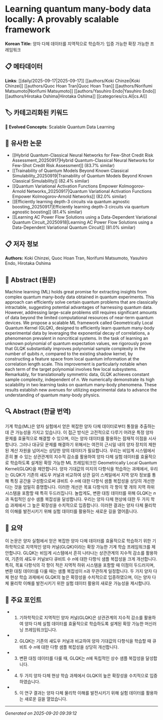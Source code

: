 # Learning quantum many-body data locally: A provably scalable framework

**Korean Title:** 양자 다체 데이터를 지역적으로 학습하기: 입증 가능한 확장 가능한 프레임워크

## 📋 메타데이터

**Links**: [[daily/2025-09-17|2025-09-17]] [[authors/Koki Chinzei|Koki Chinzei]] [[authors/Quoc Hoan Tran|Quoc Hoan Tran]] [[authors/Norifumi Matsumoto|Norifumi Matsumoto]] [[authors/Yasuhiro Endo|Yasuhiro Endo]] [[authors/Hirotaka Oshima|Hirotaka Oshima]] [[categories/cs.AI|cs.AI]]

## 🏷️ 카테고리화된 키워드
**🚀 Evolved Concepts**: Scalable Quantum Data Learning

## 🔗 유사한 논문
- [[Hybrid Quantum-Classical Neural Networks for Few-Shot Credit Risk Assessment_20250917|Hybrid Quantum-Classical Neural Networks for Few-Shot Credit Risk Assessment]] (83.7% similar)
- [[Trainability of Quantum Models Beyond Known Classical Simulability_20250919|Trainability of Quantum Models Beyond Known Classical Simulability]] (82.4% similar)
- [[Quantum Variational Activation Functions Empower Kolmogorov-Arnold Networks_20250917|Quantum Variational Activation Functions Empower Kolmogorov-Arnold Networks]] (82.0% similar)
- [[Efficiently learning depth-3 circuits via quantum agnostic boosting_20250917|Efficiently learning depth-3 circuits via quantum agnostic boosting]] (81.4% similar)
- [[Learning AC Power Flow Solutions using a Data-Dependent Variational Quantum Circuit_20250918|Learning AC Power Flow Solutions using a Data-Dependent Variational Quantum Circuit]] (81.0% similar)

## 📋 저자 정보

**Authors:** Koki Chinzei, Quoc Hoan Tran, Norifumi Matsumoto, Yasuhiro Endo, Hirotaka Oshima

## 📄 Abstract (원문)

Machine learning (ML) holds great promise for extracting insights from
complex quantum many-body data obtained in quantum experiments. This approach
can efficiently solve certain quantum problems that are classically
intractable, suggesting potential advantages of harnessing quantum data.
However, addressing large-scale problems still requires significant amounts of
data beyond the limited computational resources of near-term quantum devices.
We propose a scalable ML framework called Geometrically Local Quantum Kernel
(GLQK), designed to efficiently learn quantum many-body experimental data by
leveraging the exponential decay of correlations, a phenomenon prevalent in
noncritical systems. In the task of learning an unknown polynomial of quantum
expectation values, we rigorously prove that GLQK substantially improves
polynomial sample complexity in the number of qubits $n$, compared to the
existing shadow kernel, by constructing a feature space from local quantum
information at the correlation length scale. This improvement is particularly
notable when each term of the target polynomial involves few local subsystems.
Remarkably, for translationally symmetric data, GLQK achieves constant sample
complexity, independent of $n$. We numerically demonstrate its high scalability
in two learning tasks on quantum many-body phenomena. These results establish
new avenues for utilizing experimental data to advance the understanding of
quantum many-body physics.

## 🔍 Abstract (한글 번역)

기계 학습(ML)은 양자 실험에서 얻은 복잡한 양자 다체 데이터로부터 통찰을 추출하는 데 큰 가능성을 가지고 있습니다. 이 접근 방식은 고전적으로 다루기 어려운 특정 양자 문제를 효율적으로 해결할 수 있으며, 이는 양자 데이터를 활용하는 잠재적 이점을 시사합니다. 그러나 대규모 문제를 해결하기 위해서는 여전히 근시일 내의 양자 장치의 제한된 계산 자원을 넘어서는 상당한 양의 데이터가 필요합니다. 우리는 비임계 시스템에서 흔히 볼 수 있는 상관관계의 지수적 감소를 활용하여 양자 다체 실험 데이터를 효율적으로 학습하도록 설계된 확장 가능한 ML 프레임워크인 Geometrically Local Quantum Kernel(GLQK)을 제안합니다. 양자 기대값의 미지의 다항식을 학습하는 과제에서, 우리는 GLQK가 기존의 섀도우 커널과 비교하여 상관 길이 스케일에서 지역 양자 정보를 통해 특징 공간을 구성함으로써 큐비트 수 $n$에 대한 다항식 샘플 복잡성을 상당히 개선한다는 것을 엄밀히 증명합니다. 이러한 개선은 목표 다항식의 각 항이 몇 개의 지역 하위 시스템을 포함할 때 특히 두드러집니다. 놀랍게도, 변환 대칭 데이터를 위해 GLQK는 $n$과 독립적인 상수 샘플 복잡성을 달성합니다. 우리는 양자 다체 현상에 대한 두 가지 학습 과제에서 그 높은 확장성을 수치적으로 입증합니다. 이러한 결과는 양자 다체 물리학의 이해를 발전시키기 위해 실험 데이터를 활용하는 새로운 길을 열어줍니다.

## 📝 요약

이 논문은 양자 실험에서 얻은 복잡한 양자 다체 데이터를 효율적으로 학습하기 위한 기하학적으로 지역적인 양자 커널(GLQK)이라는 확장 가능한 기계 학습 프레임워크를 제안합니다. GLQK는 비임계 시스템에서 흔히 나타나는 상관관계의 지수적 감소를 활용하여, 기존의 섀도우 커널보다 큐비트 수 $n$에 대한 다항식 샘플 복잡성을 크게 개선합니다. 특히, 목표 다항식의 각 항이 적은 지역적 하위 시스템을 포함할 때 이점이 두드러지며, 변환 대칭 데이터를 다룰 때는 샘플 복잡성이 $n$과 무관하게 일정합니다. 두 가지 양자 다체 현상 학습 과제에서 GLQK의 높은 확장성을 수치적으로 입증하였으며, 이는 양자 다체 물리학 이해를 발전시키기 위한 실험 데이터 활용의 새로운 가능성을 제시합니다.

## 🎯 주요 포인트

- 1. 기하학적으로 지역적인 양자 커널(GLQK)은 상관관계의 지수적 감소를 활용하여 양자 다체 실험 데이터를 효율적으로 학습하도록 설계된 확장 가능한 머신러닝 프레임워크입니다.

- 2. GLQK는 기존의 섀도우 커널과 비교하여 양자 기대값의 다항식을 학습할 때 큐비트 수 $n$에 대한 다항 샘플 복잡성을 상당히 개선합니다.

- 3. 변환 대칭 데이터를 다룰 때, GLQK는 $n$에 독립적인 상수 샘플 복잡성을 달성합니다.

- 4. 두 가지 양자 다체 현상 학습 과제에서 GLQK의 높은 확장성을 수치적으로 입증하였습니다.

- 5. 이 연구 결과는 양자 다체 물리학 이해를 발전시키기 위해 실험 데이터를 활용하는 새로운 길을 열었습니다.

---

*Generated on 2025-09-20 09:39:12*